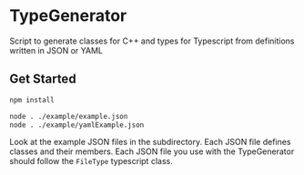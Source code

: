 # TypeGenerator
Script to generate classes for C++ and types for Typescript from definitions written in JSON or YAML

## Get Started

```bash
npm install

node . ./example/example.json
node . ./example/yamlExample.json
```

Look at the example JSON files in the subdirectory. Each JSON file defines classes and their members. Each JSON file you use with the TypeGenerator should follow the `FileType` typescript class.